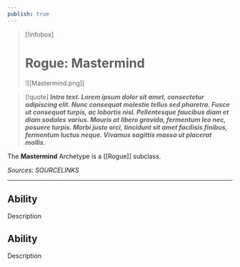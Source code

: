 ```yaml
---
publish: true
---
```

> [!infobox]
> # Rogue: Mastermind
> ![[Mastermind.png]]

> [!quote]
> **_Intro text. Lorem ipsum dolor sit amet, consectetur adipiscing elit. Nunc consequat molestie tellus sed pharetra. Fusce ut consequat turpis, ac lobortis nisl. Pellentesque faucibus diam et diam sodales varius. Mauris at libero gravida, fermentum leo nec, posuere turpis. Morbi justo orci, tincidunt sit amet facilisis finibus, fermentum luctus neque. Vivamus sagittis massa ut placerat mollis._**

The **Mastermind** Archetype is a [[Rogue]] subclass.

*Sources: SOURCELINKS*
***
## Ability
Description
## Ability
Description